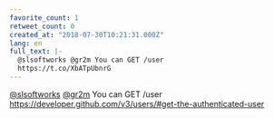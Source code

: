 ```yaml
---
favorite_count: 1
retweet_count: 0
created_at: "2018-07-30T10:21:31.000Z"
lang: en
full_text: |-
  @slsoftworks @gr2m You can GET /user
  https://t.co/XbATpUbnrG
---
```


[@slsoftworks](https://twitter.com/slsoftworks)
[@gr2m](https://twitter.com/gr2m) You can GET /user
<https://developer.github.com/v3/users/#get-the-authenticated-user>
